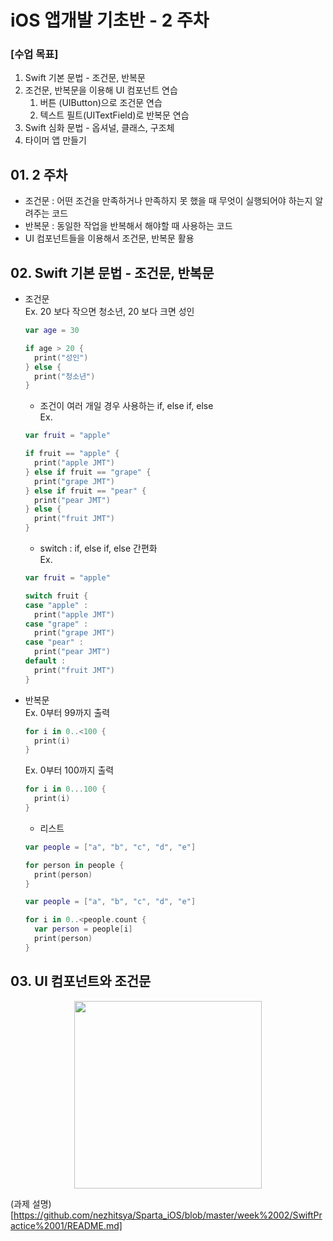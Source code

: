 # iOS 앱개발 기초반 - 2 주차

### [수업 목표]
1. Swift 기본 문법 - 조건문, 반복문
2. 조건문, 반복문을 이용해 UI 컴포넌트 연습
    1) 버튼 (UIButton)으로 조건문 연습
    2) 텍스트 필트(UITextField)로 반복문 연습
3. Swift 심화 문법 - 옵셔널, 클래스, 구조체
4. 타이머 앱 만들기

## 01. 2 주차
- 조건문 : 어떤 조건을 만족하거나 만족하지 못 했을 때 무엇이 실행되어야 하는지 알려주는 코드
- 반복문 : 동일한 작업을 반복해서 해야할 때 사용하는 코드
- UI 컴포넌트들을 이용해서 조건문, 반복문 활용

## 02. Swift 기본 문법 - 조건문, 반복문
- 조건문 <br>
    Ex. 20 보다 작으면 청소년, 20 보다 크면 성인
    ```swift
    var age = 30

    if age > 20 {
      print("성인")
    } else {
      print("청소년")
    }
    ```

    - 조건이 여러 개일 경우 사용하는 if, else if, else <br>
    Ex.
    ```swift
    var fruit = "apple"

    if fruit == "apple" {
      print("apple JMT")
    } else if fruit == "grape" {
      print("grape JMT")
    } else if fruit == "pear" {
      print("pear JMT")
    } else {
      print("fruit JMT")
    }
    ```

    - switch : if, else if, else 간편화 <br>
    Ex.
    ```swift
    var fruit = "apple"

    switch fruit {
    case "apple" :
      print("apple JMT")
    case "grape" :
      print("grape JMT")
    case "pear" :
      print("pear JMT")
    default :
      print("fruit JMT")
    }
    ```
- 반복문 <br>
    Ex. 0부터 99까지 출력
    ```swift
    for i in 0..<100 {
      print(i)
    }
    ```
    Ex. 0부터 100까지 출력
    ```swift
    for i in 0...100 {
      print(i)
    }
    ```
    - 리스트
    ```swift
    var people = ["a", "b", "c", "d", "e"]

    for person in people {
      print(person)
    }
    ```
    ```swift
    var people = ["a", "b", "c", "d", "e"]

    for i in 0..<people.count {
      var person = people[i]
      print(person)
    }
    ```

## 03. UI 컴포넌트와 조건문

<p align="center">
  <img width="300" src="https://user-images.githubusercontent.com/60697742/123884270-d6a5cd00-d985-11eb-8e96-0c2f1c2e586d.mov">
</p>

(과제 설명)[https://github.com/nezhitsya/Sparta_iOS/blob/master/week%2002/SwiftPractice%2001/README.md]
